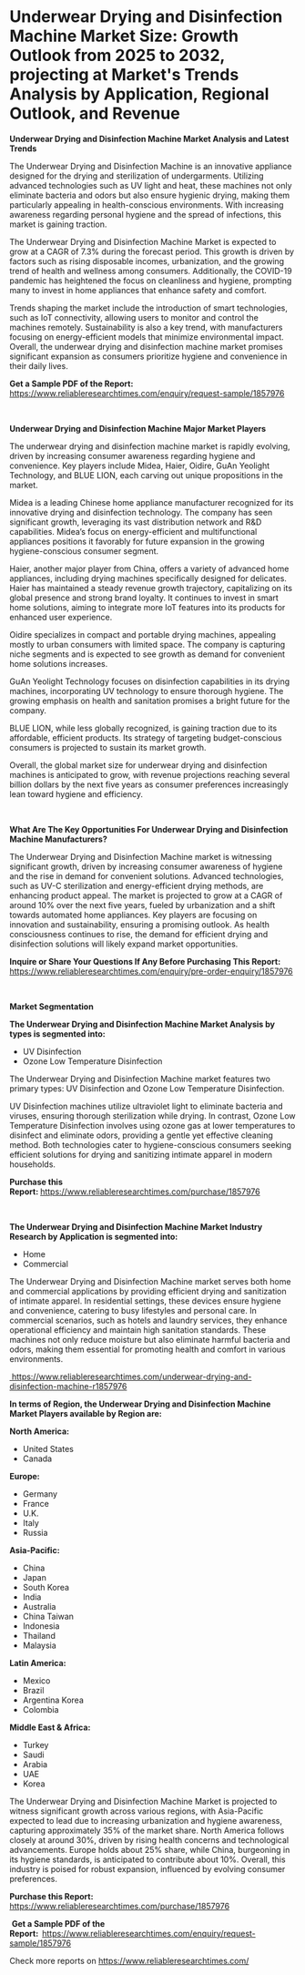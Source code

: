 <p><h1>Underwear Drying and Disinfection Machine Market Size: Growth Outlook from 2025 to 2032, projecting at Market's Trends Analysis by Application, Regional Outlook, and Revenue</h1></p><p><strong>Underwear Drying and Disinfection Machine Market Analysis and Latest Trends</strong></p>
<p><p>The Underwear Drying and Disinfection Machine is an innovative appliance designed for the drying and sterilization of undergarments. Utilizing advanced technologies such as UV light and heat, these machines not only eliminate bacteria and odors but also ensure hygienic drying, making them particularly appealing in health-conscious environments. With increasing awareness regarding personal hygiene and the spread of infections, this market is gaining traction.</p><p>The Underwear Drying and Disinfection Machine Market is expected to grow at a CAGR of 7.3% during the forecast period. This growth is driven by factors such as rising disposable incomes, urbanization, and the growing trend of health and wellness among consumers. Additionally, the COVID-19 pandemic has heightened the focus on cleanliness and hygiene, prompting many to invest in home appliances that enhance safety and comfort.</p><p>Trends shaping the market include the introduction of smart technologies, such as IoT connectivity, allowing users to monitor and control the machines remotely. Sustainability is also a key trend, with manufacturers focusing on energy-efficient models that minimize environmental impact. Overall, the underwear drying and disinfection machine market promises significant expansion as consumers prioritize hygiene and convenience in their daily lives.</p></p>
<p><strong>Get a Sample PDF of the Report:&nbsp;</strong> <a href="https://www.reliableresearchtimes.com/enquiry/request-sample/1857976?utm_campaign=2989&utm_medium=2&utm_source=Github&utm_content=ia&utm_term=05042025&utm_id=underwear-drying-and-disinfection-machine">https://www.reliableresearchtimes.com/enquiry/request-sample/1857976</a></p>
<p>&nbsp;</p>
<p><strong>Underwear Drying and Disinfection Machine Major Market Players</strong></p>
<p><p>The underwear drying and disinfection machine market is rapidly evolving, driven by increasing consumer awareness regarding hygiene and convenience. Key players include Midea, Haier, Oidire, GuAn Yeolight Technology, and BLUE LION, each carving out unique propositions in the market.</p><p>Midea is a leading Chinese home appliance manufacturer recognized for its innovative drying and disinfection technology. The company has seen significant growth, leveraging its vast distribution network and R&D capabilities. Midea’s focus on energy-efficient and multifunctional appliances positions it favorably for future expansion in the growing hygiene-conscious consumer segment.</p><p>Haier, another major player from China, offers a variety of advanced home appliances, including drying machines specifically designed for delicates. Haier has maintained a steady revenue growth trajectory, capitalizing on its global presence and strong brand loyalty. It continues to invest in smart home solutions, aiming to integrate more IoT features into its products for enhanced user experience.</p><p>Oidire specializes in compact and portable drying machines, appealing mostly to urban consumers with limited space. The company is capturing niche segments and is expected to see growth as demand for convenient home solutions increases. </p><p>GuAn Yeolight Technology focuses on disinfection capabilities in its drying machines, incorporating UV technology to ensure thorough hygiene. The growing emphasis on health and sanitation promises a bright future for the company.</p><p>BLUE LION, while less globally recognized, is gaining traction due to its affordable, efficient products. Its strategy of targeting budget-conscious consumers is projected to sustain its market growth.</p><p>Overall, the global market size for underwear drying and disinfection machines is anticipated to grow, with revenue projections reaching several billion dollars by the next five years as consumer preferences increasingly lean toward hygiene and efficiency.</p></p>
<p>&nbsp;</p>
<p><strong>What Are The Key Opportunities For Underwear Drying and Disinfection Machine Manufacturers?</strong></p>
<p><p>The Underwear Drying and Disinfection Machine market is witnessing significant growth, driven by increasing consumer awareness of hygiene and the rise in demand for convenient solutions. Advanced technologies, such as UV-C sterilization and energy-efficient drying methods, are enhancing product appeal. The market is projected to grow at a CAGR of around 10% over the next five years, fueled by urbanization and a shift towards automated home appliances. Key players are focusing on innovation and sustainability, ensuring a promising outlook. As health consciousness continues to rise, the demand for efficient drying and disinfection solutions will likely expand market opportunities.</p></p>
<p><strong>Inquire or Share Your Questions If Any Before Purchasing This Report:</strong> <a href="https://www.reliableresearchtimes.com/enquiry/pre-order-enquiry/1857976?utm_campaign=2989&utm_medium=2&utm_source=Github&utm_content=ia&utm_term=05042025&utm_id=underwear-drying-and-disinfection-machine">https://www.reliableresearchtimes.com/enquiry/pre-order-enquiry/1857976</a></p>
<p>&nbsp;</p>
<p><strong>Market Segmentation</strong></p>
<p><strong>The Underwear Drying and Disinfection Machine Market Analysis by types is segmented into:</strong></p>
<p><ul><li>UV Disinfection</li><li>Ozone Low Temperature Disinfection</li></ul></p>
<p><p>The Underwear Drying and Disinfection Machine market features two primary types: UV Disinfection and Ozone Low Temperature Disinfection. </p><p>UV Disinfection machines utilize ultraviolet light to eliminate bacteria and viruses, ensuring thorough sterilization while drying. In contrast, Ozone Low Temperature Disinfection involves using ozone gas at lower temperatures to disinfect and eliminate odors, providing a gentle yet effective cleaning method. Both technologies cater to hygiene-conscious consumers seeking efficient solutions for drying and sanitizing intimate apparel in modern households.</p></p>
<p><strong>Purchase this Report:&nbsp;</strong><a href="https://www.reliableresearchtimes.com/purchase/1857976?utm_campaign=2989&utm_medium=2&utm_source=Github&utm_content=ia&utm_term=05042025&utm_id=underwear-drying-and-disinfection-machine">https://www.reliableresearchtimes.com/purchase/1857976</a></p>
<p>&nbsp;</p>
<p><strong>The Underwear Drying and Disinfection Machine Market Industry Research by Application is segmented into:</strong></p>
<p><ul><li>Home</li><li>Commercial</li></ul></p>
<p><p>The Underwear Drying and Disinfection Machine market serves both home and commercial applications by providing efficient drying and sanitization of intimate apparel. In residential settings, these devices ensure hygiene and convenience, catering to busy lifestyles and personal care. In commercial scenarios, such as hotels and laundry services, they enhance operational efficiency and maintain high sanitation standards. These machines not only reduce moisture but also eliminate harmful bacteria and odors, making them essential for promoting health and comfort in various environments.</p></p>
<p><a href="https://www.reliableresearchtimes.com/underwear-drying-and-disinfection-machine-r1857976?utm_campaign=2989&utm_medium=2&utm_source=Github&utm_content=ia&utm_term=05042025&utm_id=underwear-drying-and-disinfection-machine">&nbsp;https://www.reliableresearchtimes.com/underwear-drying-and-disinfection-machine-r1857976</a></p>
<p><strong>In terms of Region, the Underwear Drying and Disinfection Machine Market Players available by Region are:</strong></p>
<p>
    <p> <strong> North America: </strong>
        <ul>
            <li>United States</li>
            <li>Canada</li>
        </ul>
        </p> 
    <p> <strong> Europe: </strong>
        <ul>
            <li>Germany</li>
            <li>France</li>
            <li>U.K.</li>
            <li>Italy</li>
            <li>Russia</li>
        </ul>
        </p> 
    <p> <strong> Asia-Pacific: </strong>
        <ul>
            <li>China</li>
            <li>Japan</li>
            <li>South Korea</li>
            <li>India</li>
            <li>Australia</li>
            <li>China Taiwan</li>
            <li>Indonesia</li>
            <li>Thailand</li>
            <li>Malaysia</li>
        </ul>
        </p> 
    <p> <strong> Latin America: </strong>
        <ul>
            <li>Mexico</li>
            <li>Brazil</li>
            <li>Argentina Korea</li>
            <li>Colombia</li>
        </ul>
        </p> 
    <p> <strong> Middle East & Africa: </strong>
        <ul>
            <li>Turkey</li>
            <li>Saudi</li>
            <li>Arabia</li>
            <li>UAE</li>
            <li>Korea</li>
        </ul>
    </p>
    </p>
<p><p>The Underwear Drying and Disinfection Machine Market is projected to witness significant growth across various regions, with Asia-Pacific expected to lead due to increasing urbanization and hygiene awareness, capturing approximately 35% of the market share. North America follows closely at around 30%, driven by rising health concerns and technological advancements. Europe holds about 25% share, while China, burgeoning in its hygiene standards, is anticipated to contribute about 10%. Overall, this industry is poised for robust expansion, influenced by evolving consumer preferences.</p></p>
<p><strong>Purchase this Report: </strong><a href="https://www.reliableresearchtimes.com/purchase/1857976?utm_campaign=2989&utm_medium=2&utm_source=Github&utm_content=ia&utm_term=05042025&utm_id=underwear-drying-and-disinfection-machine">https://www.reliableresearchtimes.com/purchase/1857976</a></p>
<p>&nbsp;<strong>Get a Sample PDF of the Report:&nbsp;&nbsp;</strong><a href="https://www.reliableresearchtimes.com/enquiry/request-sample/1857976?utm_campaign=2989&utm_medium=2&utm_source=Github&utm_content=ia&utm_term=05042025&utm_id=underwear-drying-and-disinfection-machine">https://www.reliableresearchtimes.com/enquiry/request-sample/1857976</a></p>
<p><strong></strong></p>
<p>Check more reports on <a href="https://www.reliableresearchtimes.com/?utm_campaign=2989&utm_medium=2&utm_source=Github&utm_content=ia&utm_term=05042025&utm_id=underwear-drying-and-disinfection-machine">https://www.reliableresearchtimes.com/</a></p>